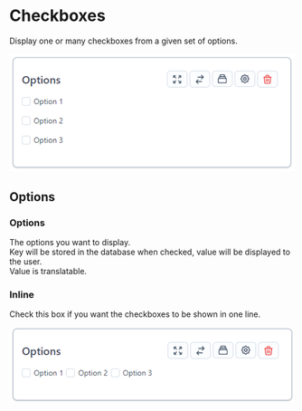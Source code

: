 # Checkboxes

Display one or many checkboxes from a given set of options.

![Checkboxes](/formfields/checkboxes/checkboxes.png) 

## Options

### Options

The options you want to display.  
Key will be stored in the database when checked, value will be displayed to the user.  
Value is translatable.

### Inline

Check this box if you want the checkboxes to be shown in one line.

![Inline checkboxes](/formfields/checkboxes/inline.png) 